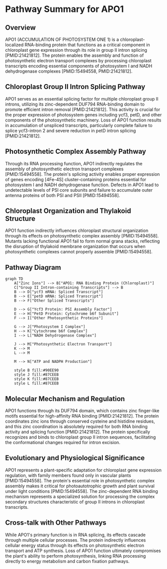 # Pathway Summary for APO1

## Overview
APO1 (ACCUMULATION OF PHOTOSYSTEM ONE 1) is a chloroplast-localized RNA-binding protein that functions as a critical component in chloroplast gene expression through its role in group II intron splicing [PMID:21421812]. The protein enables the assembly and function of photosynthetic electron transport complexes by processing chloroplast transcripts encoding essential components of photosystem I and NADH dehydrogenase complexes [PMID:15494558, PMID:21421812].

## Chloroplast Group II Intron Splicing Pathway
APO1 serves as an essential splicing factor for multiple chloroplast group II introns, utilizing its zinc-dependent DUF794 RNA-binding domain to promote efficient intron removal [PMID:21421812]. This activity is crucial for the proper expression of photosystem genes including ycf3, petD, and other components of the photosynthetic machinery. Loss of APO1 function results in accumulation of unspliced transcripts, particularly complete failure to splice ycf3-intron 2 and severe reduction in petD intron splicing [PMID:21421812].

## Photosynthetic Complex Assembly Pathway
Through its RNA processing function, APO1 indirectly regulates the assembly of photosynthetic electron transport complexes [PMID:15494558]. The protein's splicing activity enables proper expression of genes encoding [4Fe-4S] cluster-containing proteins essential for photosystem I and NADH dehydrogenase function. Defects in APO1 lead to undetectable levels of PSI core subunits and failure to accumulate outer antenna proteins of both PSI and PSII [PMID:15494558].

## Chloroplast Organization and Thylakoid Structure
APO1 function indirectly influences chloroplast structural organization through its effects on photosynthetic complex assembly [PMID:15494558]. Mutants lacking functional APO1 fail to form normal grana stacks, reflecting the disruption of thylakoid membrane organization that occurs when photosynthetic complexes cannot properly assemble [PMID:15494558].

## Pathway Diagram

```mermaid
graph TD
    A["Zinc Ions"] --> B["APO1: RNA Binding Protein (Chloroplast)"]
    C["Group II Intron-containing Transcripts"] --> B
    B --> D["ycf3 mRNA: Spliced Transcript"]
    B --> E["petD mRNA: Spliced Transcript"]
    B --> F["Other Spliced Transcripts"]

    D --> G["Ycf3 Protein: PSI Assembly Factor"]
    E --> H["PetD Protein: Cytochrome b6f Subunit"]
    F --> I["Other Photosynthetic Proteins"]

    G --> J["Photosystem I Complex"]
    H --> K["Cytochrome b6f Complex"]
    I --> L["NADH Dehydrogenase Complex"]

    J --> M["Photosynthetic Electron Transport"]
    K --> M
    L --> M

    M --> N["ATP and NADPH Production"]

    style B fill:#90EE90
    style J fill:#87CEEB
    style K fill:#87CEEB
    style L fill:#87CEEB
```

## Molecular Mechanism and Regulation
APO1 functions through its DUF794 domain, which contains zinc finger-like motifs essential for high-affinity RNA binding [PMID:21421812]. The protein coordinates zinc ions through conserved cysteine and histidine residues, and this zinc coordination is absolutely required for both RNA binding activity and splicing function [PMID:21421812]. The protein specifically recognizes and binds to chloroplast group II intron sequences, facilitating the conformational changes required for intron excision.

## Evolutionary and Physiological Significance
APO1 represents a plant-specific adaptation for chloroplast gene expression regulation, with family members found only in vascular plants [PMID:15494558]. The protein's essential role in photosynthetic complex assembly makes it critical for photoautotrophic growth and plant survival under light conditions [PMID:15494558]. The zinc-dependent RNA binding mechanism represents a specialized solution for processing the complex secondary structures characteristic of group II introns in chloroplast transcripts.

## Cross-talk with Other Pathways
While APO1's primary function is in RNA splicing, its effects cascade through multiple cellular processes. The protein indirectly influences cellular energy status through its effects on photosynthetic electron transport and ATP synthesis. Loss of APO1 function ultimately compromises the plant's ability to perform photosynthesis, linking RNA processing directly to energy metabolism and carbon fixation pathways.